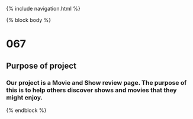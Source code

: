 {% include navigation.html %}

{% block body %}

<h1> 067 </h1>

<h2>  Purpose of project </h2>

<h3> Our project is a Movie and Show review page. The purpose of this is to help others discover shows and movies that they might enjoy. </h3>

{% endblock %}
